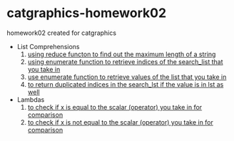 # catgraphics-homework02
homework02 created for catgraphics

* List Comprehensions
	1. [using reduce functon to find out the maximum length of a string](https://github.com/nyu-csci-ua-0480-007-fall-2018/catgraphics-homework02/commit/c4bda84e94c9cc29e7781e5e7b747ea7405ad1c9#r30668417)
	2. [using enumerate function to retrieve indices of the search_list that you take in](https://github.com/nyu-csci-ua-0480-007-fall-2018/catgraphics-homework02/commit/c4bda84e94c9cc29e7781e5e7b747ea7405ad1c9#r30668453)
	3. [use enumerate function to retrieve values of the list that you take in](https://github.com/nyu-csci-ua-0480-007-fall-2018/catgraphics-homework02/commit/c4bda84e94c9cc29e7781e5e7b747ea7405ad1c9#r30668474)
	4. [to return duplicated indices in the search_lst if the value is in lst as well](https://github.com/nyu-csci-ua-0480-007-fall-2018/catgraphics-homework02/commit/c4bda84e94c9cc29e7781e5e7b747ea7405ad1c9#r30668501)
* Lambdas
	1. [to check if x is equal to the scalar (operator) you take in for comparison](https://github.com/nyu-csci-ua-0480-007-fall-2018/catgraphics-homework02/commit/c4bda84e94c9cc29e7781e5e7b747ea7405ad1c9#r30668512)
	2. [to check if x is not equal to the scalar (operator) you take in for comparison](https://github.com/nyu-csci-ua-0480-007-fall-2018/catgraphics-homework02/commit/c4bda84e94c9cc29e7781e5e7b747ea7405ad1c9#r30668531)
